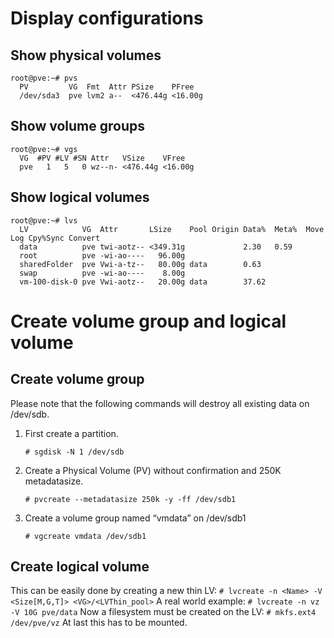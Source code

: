 # Display configurations
## Show physical volumes
```
root@pve:~# pvs
  PV         VG  Fmt  Attr PSize    PFree  
  /dev/sda3  pve lvm2 a--  <476.44g <16.00g
```

## Show volume groups
```
root@pve:~# vgs
  VG  #PV #LV #SN Attr   VSize    VFree  
  pve   1   5   0 wz--n- <476.44g <16.00g
```

## Show logical volumes
```
root@pve:~# lvs
  LV            VG  Attr       LSize    Pool Origin Data%  Meta%  Move Log Cpy%Sync Convert
  data          pve twi-aotz-- <349.31g             2.30   0.59                            
  root          pve -wi-ao----   96.00g                                                    
  sharedFolder  pve Vwi-a-tz--   80.00g data        0.63                                   
  swap          pve -wi-ao----    8.00g                                                    
  vm-100-disk-0 pve Vwi-aotz--   20.00g data        37.62 
```

# Create volume group and logical volume
## Create volume group
Please note that the following commands will destroy all existing data on /dev/sdb.
1. First create a partition.
    ```
    # sgdisk -N 1 /dev/sdb
    ```
2. Create a Physical Volume (PV) without confirmation and 250K metadatasize.
    ```
    # pvcreate --metadatasize 250k -y -ff /dev/sdb1
    ```
3. Create a volume group named “vmdata” on /dev/sdb1
    ```
    # vgcreate vmdata /dev/sdb1
    ```
## Create logical volume
This can be easily done by creating a new thin LV:
    ```
    # lvcreate -n <Name> -V <Size[M,G,T]> <VG>/<LVThin_pool>
    ```
A real world example:
    ```
    # lvcreate -n vz -V 10G pve/data
    ```
Now a filesystem must be created on the LV:
    ```
    # mkfs.ext4 /dev/pve/vz
    ```
At last this has to be mounted.
